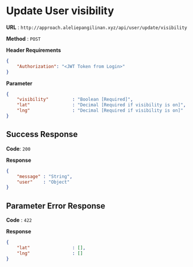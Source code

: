 # Update User visibility

**URL** : `http://approach.aleliepangilinan.xyz/api/user/update/visibility`

**Method** : `POST`

**Header Requirements**
```json
{
    "Authorization": "<JWT Token from Login>"
}
```

**Parameter**
```json
{
    "visibility"         : "Boolean [Required]",
    "lat"                : "Decimal [Required if visibility is on]",
    "lng"                : "Decimal [Required if visibility is on]"
}
```

## Success Response
**Code**: `200`

**Response**
```json
{
    "message" : "String",
    "user"    : "Object"
}
```

## Parameter Error Response
**Code** : `422`

**Response**
```json
{
    "lat"                : [],
    "lng"                : []
}
```

